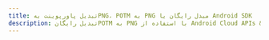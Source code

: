 ---title: تبدیل پاورپوینت بهPNG، POTM به PNG مبدل رایگان یا Android SDKdescription: تبدیل رایگانPOTM به PNG با استفاده از Android Cloud APIs & SDK. همچنین اسناد Microsoft PowerPoint را در Cloud ایجاد، ویرایش و رندر کنید.---